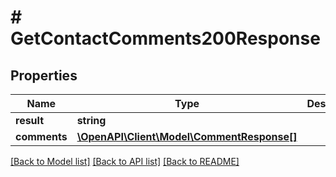 # # GetContactComments200Response

## Properties

Name | Type | Description | Notes
------------ | ------------- | ------------- | -------------
**result** | **string** |  | [optional]
**comments** | [**\OpenAPI\Client\Model\CommentResponse[]**](CommentResponse.md) |  | [optional]

[[Back to Model list]](../../README.md#models) [[Back to API list]](../../README.md#endpoints) [[Back to README]](../../README.md)
